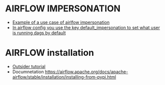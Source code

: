 # AIRFLOW IMPERSONATION 

+ [Example of a use case of airlfow impersonation](https://github.com/apache/airflow/issues/9014)
+ [In airflow config you use the key default_impersonation to set what user is running dags by default](https://airflow.apache.org/docs/apache-airflow/1.10.10/security.html?highlight=impersonation)


# AIRFLOW installation

+ [Outsider tutorial](https://otodiginet.com/software/how-to-install-apache-airflow-2-1-on-ubuntu-20-04-lts/)
+ Documnetation https://airflow.apache.org/docs/apache-airflow/stable/installation/installing-from-pypi.html
